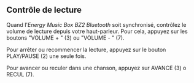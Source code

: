 ## Contrôle de lecture

Quand l'*Energy Music Box BZ2 Bluetooth* soit synchronisé, contrôlez le volume de lecture depuis votre haut-parleur. Pour cela, appuyez sur les boutons "VOLUME + " (3) ou "VOLUME  - " (7).

Pour arrêter ou recommencer la lecture, appuyez sur le bouton PLAY/PAUSE (2) une seule fois.

Pour avancer ou reculer dans une chanson, appuyez sur AVANCE (3) o RECUL (7).
